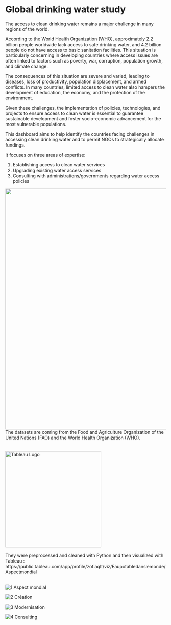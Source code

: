 # Global drinking water study

The access to clean drinking water remains a major challenge in many regions of the world.

According to the World Health Organization (WHO), approximately 2.2 billion people worldwide lack access to safe drinking water, and 4.2 billion people do not have access to basic sanitation facilities. 
This situation is particularly concerning in developing countries where access issues are often linked to factors such as poverty, war, corruption, population growth, and climate change.

The consequences of this situation are severe and varied, leading to diseases, loss of productivity, population displacement, and armed conflicts. 
In many countries, limited access to clean water also hampers the development of education, the economy, and the protection of the environment.

Given these challenges, the implementation of policies, technologies, and projects to ensure access to clean water is essential to guarantee sustainable development and foster socio-economic advancement for the most vulnerable populations. 

This dashboard aims to help identify the countries facing challenges in accessing clean drinking water and to permit NGOs to strategically allocate fundings.

It focuses on three areas of expertise:

1. Establishing access to clean water services
2. Upgrading existing water access services
3. Consulting with administrations/governments regarding water access policies

<img width="753" alt="" src="https://github.com/ZofiaQlt/ngo_global_water_study/assets/67431758/23e4d479-cb8c-4a77-a6ef-18d8aee36ae7">
<br>
The datasets are coming from the Food and Agriculture Organization of the United Nations (FAO) and the World Health Organization (WHO).
<br>
<br>
<br>
<img width="300" alt="Tableau Logo" src="https://github.com/ZofiaQlt/geocoding_r_tableau/assets/67431758/1cf7a25a-7db8-410f-a8ad-934cf9466989">
<br>
<br>
They were preprocessed and cleaned with Python and then visualized with Tableau :
<br>
https://public.tableau.com/app/profile/zofiaqlt/viz/Eaupotabledanslemonde/Aspectmondial
<br>
<br>

![1 Aspect mondial](https://github.com/ZofiaQlt/ngo_global_water_study/assets/67431758/db18fe63-eaae-4752-b2d5-1203b04666f4)

![2 Création](https://github.com/ZofiaQlt/ngo_global_water_study/assets/67431758/c79480d3-2b92-4896-b24b-5e1df5c35047)

![3 Modernisation](https://github.com/ZofiaQlt/ngo_global_water_study/assets/67431758/8292f90a-b028-4279-ab56-7ab98c61eeed)

![4 Consulting](https://github.com/ZofiaQlt/ngo_global_water_study/assets/67431758/ec999121-8658-4fbd-b975-1dd59e9cba76)


